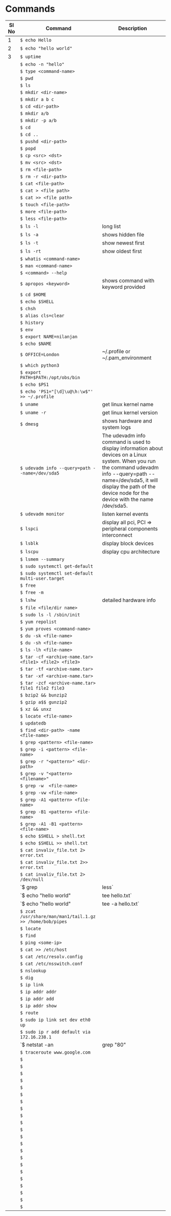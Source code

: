 # Commands

|Sl No| Command | Description|
|-----|---------|------------|
|1|`$ echo Hello`||
|2|`$ echo "hello world"`||
|3|`$ uptime`||
||`$ echo -n "hello"`||
||`$ type <command-name>`||
||`$ pwd`||
||`$ ls`||
||`$ mkdir <dir-name>`||
||`$ mkdir a b c`||
||`$ cd <dir-path>`||
||`$ mkdir a/b`||
||`$ mkdir -p a/b`||
||`$ cd`||
||`$ cd ..`||
||`$ pushd <dir-path>`||
||`$ popd`||
||`$ cp <src> <dst>`||
||`$ mv <src> <dst>`||
||`$ rm <file-path>`||
||`$ rm -r <dir-path>`||
||`$ cat <file-path>`||
||`$ cat > <file path>`||
||`$ cat >> <file path>`||
||`$ touch <file-path>`||
||`$ more <file-path>`||
||`$ less <file-path>`||
||`$ ls -l`|long list|
||`$ ls -a`|shows hidden file|
||`$ ls -t`|show newest first|
||`$ ls -rt`|show oldest first|
||`$ whatis <command-name>`||
||`$ man <command-name>`||
||`$ <command> --help`||
||`$ apropos <keyword>`|shows command with keyword provided|
||`$ cd $HOME`||
||`$ echo $SHELL`||
||`$ chsh`||
||`$ alias cls=clear`||
||`$ history`||
||`$ env`||
||`$ export NAME=nilanjan`| |
||`$ echo $NAME`||
||`$ OFFICE=London`|~/.profile or ~/.pam_environment|
||`$ which python3`||
||`$ export PATH=$PATH:/opt/obs/bin`||
||`$ echo $PS1`||
||`$ echo 'PS1="[\d]\u@\h:\w$"' >> ~/.profile`||
||`$ uname`|get linux kernel name|
||`$ uname -r`|get linux kernel version  |
||`$ dmesg`|shows hardware and system logs|
||`$ udevadm info --query=path --name=/dev/sda5`|The udevadm info command is used to display information about devices on a Linux system. When you run the command udevadm info --query=path --name=/dev/sda5, it will display the path of the device node for the device with the name /dev/sda5.|
||`$ udevadm monitor`|listen kernel events|
||`$ lspci`|display all pci, PCI => peripheral components interconnect|
||`$ lsblk`|display block devices|
||`$ lscpu`|display cpu architecture|
||`$ lsmem --summary`||
||`$ sudo systemctl get-default`||
||`$ sudo systemctl set-default multi-user.target`||
||`$ free`||
||`$ free -m`||
||`$ lshw`|detailed hardware info|
||`$ file <file/dir name>`||
||`$ sudo ls -l /sbin/init`||
||`$ yum repolist`||
||`$ yum proves <command-name>`||
||`$ du -sk <file-name>`||
||`$ du -sh <file-name>`||
||`$ ls -lh <file-name>`||
||`$ tar -cf <archive-name.tar> <file1> <file2> <file3>`||
||`$ tar -tf <archive-name.tar>`||
||`$ tar -xf <archive-name.tar>`||
||`$ tar -zcf <archive-name.tar> file1 file2 file3`||
||`$ bzip2 && bunzip2`||
||`$ gzip a$$ gunzip2`||
||`$ xz && unxz`||
||`$ locate <file-name>`||
||`$ updatedb`||
||`$ find <dir-path> -name <file-name>`||
||`$ grep <pattern> <file-name>`||
||`$ grep -i <pattern> <file-name>`||
||`$ grep -r "<pattern>" <dir-path>`||
||`$ grep -v "<pattern> <filename>"`||
||`$ grep -w  <file-name>`||
||`$ grep -vw <file-name>`||
||`$ grep -A1 <pattern> <file-name>`||
||`$ grep -B1 <pattern> <file-name>`||
||`$ grep -A1 -B1 <pattern> <file-name>`||
||`$ echo $SHELL > shell.txt`||
||`$ echo $SHELL >> shell.txt`||
||`$ cat invaliv_file.txt 2> error.txt `||
||`$ cat invaliv_file.txt 2>> error.txt`||
||`$ cat invaliv_file.txt 2> /dev/null`||
||`$ grep <pattern> <file-name> | less`||
||`$ echo "hello world" | tee hello.txt`||
||`$ echo "hello world" | tee -a hello.txt`||
||`$ zcat /usr/share/man/man1/tail.1.gz >> /home/bob/pipes`||
||`$ locate`||
||`$ find`||
||`$ ping <some-ip>`||
||`$ cat >> /etc/host`||
||`$ cat /etc/resolv.config`||
||`$ cat /etc/nsswitch.conf`||
||`$ nslookup`||
||`$ dig`||
||`$ ip link`||
||`$ ip addr addr`||
||`$ ip addr add` ||
||`$ ip addr show`||
||`$ route`||
||`$ sudo ip link set dev eth0 up`||
||`$ sudo ip r add default via 172.16.238.1`||
||`$ netstat -an | grep "80" | grep "LISTEN"`||
||`$ traceroute www.google.com`||
||`$ `||
||`$ `||
||`$ `||
||`$ `||
||`$ `||
||`$ `||
||`$ `||
||`$ `||
||`$ `||
||`$ `||
||`$ `||
||`$ `||
||`$ `||
||`$ `||
||`$ `||
||`$ `||
||`$ `||
||`$ `||
||`$ `||
||`$ `||
||`$ `||
||`$ `||
